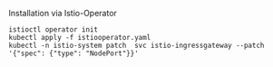 Installation via Istio-Operator

~~~
istioctl operator init
kubectl apply -f istiooperator.yaml
kubectl -n istio-system patch  svc istio-ingressgateway --patch '{"spec": {"type": "NodePort"}}'
~~~

